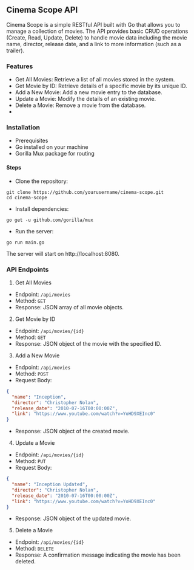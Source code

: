 ## Cinema Scope API
Cinema Scope is a simple RESTful API built with Go that allows you to manage a collection of movies. The API provides basic CRUD operations (Create, Read, Update, Delete) to handle movie data including the movie name, director, release date, and a link to more information (such as a trailer).

### Features
- Get All Movies: Retrieve a list of all movies stored in the system.
- Get Movie by ID: Retrieve details of a specific movie by its unique ID.
- Add a New Movie: Add a new movie entry to the database.
- Update a Movie: Modify the details of an existing movie.
- Delete a Movie: Remove a movie from the database.
- 
### Installation
- Prerequisites
- Go installed on your machine
- Gorilla Mux package for routing

#### Steps
 - Clone the repository:
```
git clone https://github.com/yourusername/cinema-scope.git
cd cinema-scope
```

 - Install dependencies:
```
go get -u github.com/gorilla/mux
```

 - Run the server:
```
go run main.go
```

The server will start on http://localhost:8080.

### API Endpoints
1. Get All Movies
- Endpoint: `/api/movies`
- Method: `GET`
- Response: JSON array of all movie objects.
  
2. Get Movie by ID
- Endpoint: `/api/movies/{id}`
- Method: `GET`
- Response: JSON object of the movie with the specified ID.
  
3. Add a New Movie
- Endpoint: `/api/movies`
- Method: `POST`
- Request Body:
```json
{
  "name": "Inception",
  "director": "Christopher Nolan",
  "release_date": "2010-07-16T00:00:00Z",
  "link": "https://www.youtube.com/watch?v=YoHD9XEInc0"
}
```
- Response: JSON object of the created movie.

4. Update a Movie
- Endpoint: `/api/movies/{id}`
- Method: `PUT`
- Request Body:
```json
{
  "name": "Inception Updated",
  "director": "Christopher Nolan",
  "release_date": "2010-07-16T00:00:00Z",
  "link": "https://www.youtube.com/watch?v=YoHD9XEInc0"
}
```
- Response: JSON object of the updated movie.
  
5. Delete a Movie
- Endpoint: `/api/movies/{id}`
- Method: `DELETE`
- Response: A confirmation message indicating the movie has been deleted.
  
